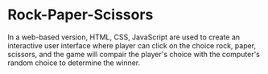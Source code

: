 # Rock-Paper-Scissors
In a web-based version, HTML, CSS, JavaScript are used to create an interactive user interface where player can click on the choice rock, paper, scissors, and the game will compair the player's choice with the computer's random choice to determine the winner.
